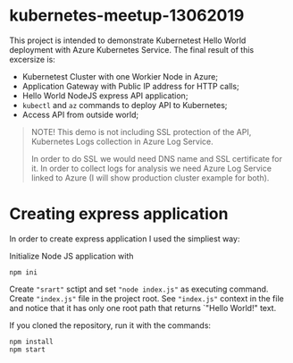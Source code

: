 # kubernetes-meetup-13062019

This project is intended to demonstrate Kubernetest Hello World deployment with Azure Kubernetes Service. The final result of this excersize is:

- Kubernetest Cluster with one Workier Node in Azure;
- Application Gateway with Public IP address for HTTP calls;
- Hello World NodeJS express API application;
- `kubectl` and `az` commands to deploy API to Kubernetes;
- Access API from outside world;

> NOTE! This demo is not including SSL protection of the API, Kubernetes Logs collection in Azure Log Service.
>
> In order to do SSL we would need DNS name and SSL certificate for it. In order to collect logs for analysis we need Azure Log Service linked to Azure (I will show production cluster example for both).

# Creating express application

In order to create express application I used the simpliest way:

Initialize Node JS application with 

```
npm ini
```
Create `"srart"` sctipt and set `"node index.js"` as executing command. Create `"index.js"` file in the project root. See `"index.js"` context in the file and notice that it has only one root path that returns `"Hello World!" text.

If you cloned the repository, run it with the commands:

```
npm install
npm start
```

